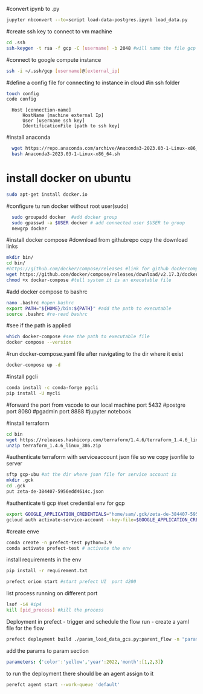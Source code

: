 #convert ipynb to .py
```bash
jupyter nbconvert --to=script load-data-postgres.ipynb load_data.py
```

#create ssh key to connect to vm machine
```bash
cd .ssh
ssh-keygen -t rsa -f gcp -C [username] -b 2048 #will name the file gcp
```

#connect to google compute instance
```bash
ssh -i ~/.ssh/gcp [username]@[external_ip]
```
#define a config file for connecting to instance in cloud #in ssh folder
```bash
touch config 
code config
```

      Host [connection-name]
          HostName [machine external Ip]
          User [username ssh key]
          IdentificationFile [path to ssh key]


#install anaconda
```bash
  wget https://repo.anaconda.com/archive/Anaconda3-2023.03-1-Linux-x86_64.sh
  bash Anaconda3-2023.03-1-Linux-x86_64.sh
```
  #  install docker on ubuntu

  ```bash
  sudo apt-get install docker.io
  ```

  #configure tu run docker without root user(sudo)
  ```bash
    sudo groupadd docker  #add docker group
    sudo gpasswd -a $USER docker # add connected user $USER to group
    newgrp docker 
```
#install docker compose 
#download from githubrepo copy the download links

```bash
mkdir bin/
cd bin/
#https://github.com/docker/compose/releases #link for github dockercompose
wget https://github.com/docker/compose/releases/download/v2.17.3/docker-compose-linux-x86_64 -O docker-compose #out pou to docker-compose 
chmod +x docker-compose #tell system it is an executable file
```
#add docker compose to bashrc
```bash
nano .bashrc #open bashrc
export PATH="${HOME}/bin:${PATH}" #add the path to executable
source .bashrc #re-read bashrc
```

#see if the path is applied
```bash
which docker-compose #see the path to executable file
docker compose --version
```

#run docker-compose.yaml file after navigating to the dir where it exist
```bash
docker-compose up -d
```

#install pgcli
```bash
conda install -c conda-forge pgcli
pip install -U mycli 
```

#forward the port from vscode to our local machine
port 5432 #postgre
port 8080 #pgadmin
port 8888 #jupyter notebook


#install terraform
```bash
cd bin
wget https://releases.hashicorp.com/terraform/1.4.6/terraform_1.4.6_linux_386.zip
unzip terraform_1.4.6_linux_386.zip
```

#authenticate terraform with serviceaccount json file so we copy jsonfile to server
```bash
sftp gcp-ubu #at the dir where json file for service account is
mkdir .gck
cd .gck
put zeta-de-384407-5956edd4614c.json
```
#authenticate ti gcp
#set credential env for gcp
```bash
export GOOGLE_APPLICATION_CREDENTIALS="home/sam/.gck/zeta-de-384407-5956edd4614c.json"
gcloud auth activate-service-account --key-file=$GOOGLE_APPLICATION_CREDENTIALS #to authenticate to   gcloud
```

#create enve 
```bash
conda create -n prefect-test python=3.9
conda activate prefect-test # activate the env
```

install requirements in the env
```bash 
pip install -r requirement.txt
```
```bash
prefect orion start #start prefect UI  port 4200
```

list process running on different port
```bash 
lsof -i4 #ip4
kill [pid_process] #kill the process
```

Deployment in prefect - trigger and schedule the flow run - create a yaml file for the flow
```bash
prefect deployment build ./param_load_data_gcs.py:parent_flow -n "parametrised etl"
```
add the params to param section
```yaml
parameters: {'color':'yellow','year':2022,'month':[1,2,3]}
```
to run the deployment there should be an agent assign to it
```bash
perefct agent start --work-queue 'default'
```
